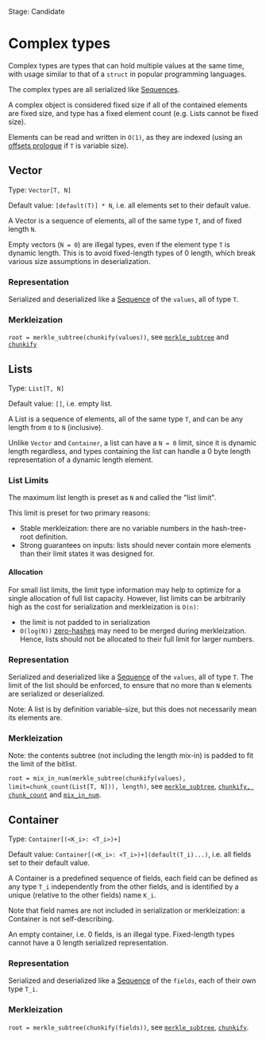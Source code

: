 Stage: Candidate


# Complex types

Complex types are types that can hold multiple values at the same time, with usage similar to that of a `struct` in popular programming languages.

The complex types are all serialized like [Sequences](../representation/sequences.md).

A complex object is considered fixed size if all of the contained elements are fixed size, and type has a fixed element count (e.g. Lists cannot be fixed size).

Elements can be read and written in `O(1)`, as they are indexed (using an [offsets prologue](../representation/sequences.md#offsets) if `T` is variable size).

## Vector

Type: `Vector[T, N]`

Default value: `[default(T)] * N`, i.e. all elements set to their default value.

A Vector is a sequence of elements, all of the same type `T`, and of fixed length `N`.

Empty vectors (`N = 0`) are illegal types, even if the element type `T` is dynamic length.
This is to avoid fixed-length types of 0 length, which break various size assumptions in deserialization. 

### Representation

Serialized and deserialized like a [Sequence](../representation/sequences.md) of the `values`, all of type `T`.

### Merkleization

`root = merkle_subtree(chunkify(values))`, see [`merkle_subtree`](../merkleization/subtree_merkleization.md) and [`chunkify`](../merkleization/chunkify.md)


## Lists

Type: `List[T, N]`

Default value: `[]`, i.e. empty list.

A List is a sequence of elements, all of the same type `T`, and can be any length from `0` to `N` (inclusive).

Unlike `Vector` and `Container`, a list can have a `N = 0` limit, since it is dynamic length regardless, 
and types containing the list can handle a 0 byte length representation of a dynamic length element.

### List Limits

The maximum list length is preset as `N` and called the "list limit".

This limit is preset for two primary reasons:
- Stable merkleization: there are no variable numbers in the hash-tree-root definition.
- Strong guarantees on inputs: lists should never contain more elements than their limit states it was designed for.

#### Allocation

For small list limits, the limit type information may help to optimize for a single allocation of full list capacity.
However, list limits can be arbitrarily high as the cost for serialization and merkleization is `O(n)`:
 - the limit is not padded to in serialization
 - `O(log(N))` [zero-hashes](../merkleization/hashing.md#zero-hashes) may need to be merged during merkleization.
Hence, lists should not be allocated to their full limit for larger numbers.

### Representation

Serialized and deserialized like a [Sequence](../representation/sequences.md) of the `values`, all of type `T`.
The limit of the list should be enforced, to ensure that no more than `N` elements are serialized or deserialized.

Note: A list is by definition variable-size, but this does not necessarily mean its elements are.

### Merkleization

Note: the contents subtree (not including the length mix-in) is padded to fit the limit of the bitlist.

`root = mix_in_num(merkle_subtree(chunkify(values), limit=chunk_count(List[T, N])), length)`,
 see [`merkle_subtree`](../merkleization/subtree_merkleization.md),
  [`chunkify, chunk_count`](../merkleization/chunkify.md) and [`mix_in_num`](../merkleization/mixin.md). 


## Container

Type: `Container[(<K_i>: <T_i>)+]`

Default value: `Container[(<K_i>: <T_i>)+](default(T_i)...)`, i.e. all fields set to their default value.

A Container is a predefined sequence of fields, each field can be defined as any type `T_i` independently from the other fields, and is identified by a unique (relative to the other fields) name `K_i`.

Note that field names are not included in serialization or merkleization: a Container is not self-describing.

An empty container, i.e. 0 fields, is an illegal type. Fixed-length types cannot have a 0 length serialized representation.

### Representation

Serialized and deserialized like a [Sequence](../representation/sequences.md) of the `fields`, each of their own type `T_i`.

### Merkleization

`root = merkle_subtree(chunkify(fields))`,
 see [`merkle_subtree`](../merkleization/subtree_merkleization.md), [`chunkify`](../merkleization/chunkify.md).


